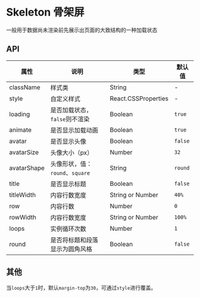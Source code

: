 
# Skeleton 骨架屏

一般用于数据尚未渲染前先展示出页面的大致结构的一种加载状态

<code src="./demos/index.tsx"></code>

## API

属性 | 说明 | 类型 | 默认值
----|-----|------|------
| className | 样式类  | String |  - |
| style | 自定义样式  | React.CSSProperties  | -  |
| loading | 是否加载状态， `false`则不渲染   | Boolean  | `true`  |
| animate |   是否显示加载动画  | Boolean  | `true` |
| avatar  |  是否显示头像  | Boolean |  `false`  |
| avatarSize  |  头像大小（px） | Number |  `32`  |
| avatarShape |  头像形状，值：`round`、`square` | String |  `round`  |
| title |  是否显示标题 | Boolean |  `false`  |
| titleWidth  |  内容行数宽度 | String or Number |  `40%`  |
| row |  内容行数 | Number |  `0`  |
| rowWidth  |  内容行数宽度 | String or Number |  `100%`  |
| loops | 实例循环次数 | Number | `1` |
| round | 是否将标题和段落显示为圆角风格 | Boolean | `false` |

## 其他

当`loops`大于`1`时，默认`margin-top`为`30`，可通过`style`进行覆盖。